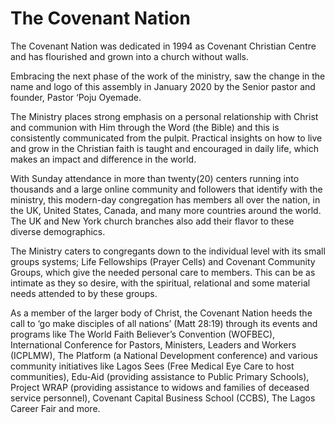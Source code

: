 # The Covenant Nation

The Covenant Nation was dedicated in 1994 as Covenant Christian Centre and has flourished and grown into a church without walls.

Embracing the next phase of the work of the ministry, saw the change in the name and logo of this assembly in January 2020 by the Senior pastor and founder, Pastor ‘Poju Oyemade.

The Ministry places strong emphasis on a personal relationship with Christ and communion with Him through the Word (the Bible) and this is consistently communicated from the pulpit. Practical insights on how to live and grow in the Christian faith is taught and encouraged in daily life, which makes an impact and difference in the world.

With Sunday attendance in more than twenty(20) centers running into thousands and a large online community and followers that identify with the ministry, this modern-day congregation has members all over the nation, in the UK, United States, Canada, and many more countries around the world. The UK and New York church branches also add their flavor to these diverse demographics.

The Ministry caters to congregants down to the individual level with its small groups systems; Life Fellowships (Prayer Cells) and Covenant Community Groups, which give the needed personal care to members. This can be as intimate as they so desire, with the spiritual, relational and some material needs attended to by these groups.

As a member of the larger body of Christ, the Covenant Nation heeds the call to ‘go make disciples of all nations’ (Matt 28:19) through its events and programs like The World Faith Believer’s Convention (WOFBEC), International Conference for Pastors, Ministers, Leaders and Workers (ICPLMW), The Platform (a National Development conference) and various community initiatives like Lagos Sees (Free Medical Eye Care to host communities), Edu-Aid (providing assistance to Public Primary Schools), Project WRAP (providing assistance to widows and families of deceased service personnel), Covenant Capital Business School (CCBS), The Lagos Career Fair and more.

